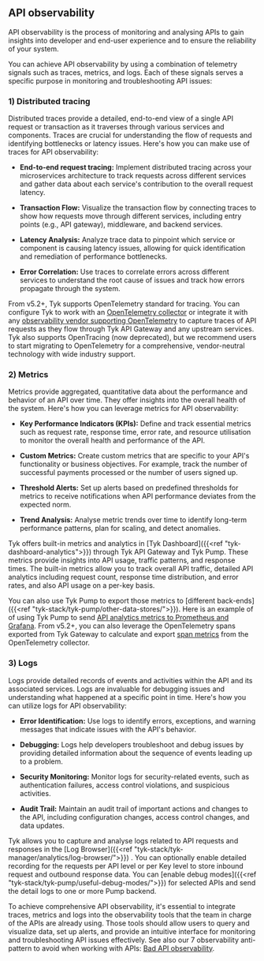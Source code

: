 ## API observability

API observability is the process of monitoring and analysing APIs to gain insights into developer and end-user experience and to ensure the reliability of your system.

You can achieve API observability by using a combination of telemetry signals such as traces, metrics, and logs. Each of these signals serves a specific purpose in monitoring and troubleshooting API issues:

### 1) Distributed tracing

Distributed traces provide a detailed, end-to-end view of a single API request or transaction as it traverses through various services and components. Traces are crucial for understanding the flow of requests and identifying bottlenecks or latency issues. Here's how you can make use of traces for API observability:

- **End-to-end request tracing:** Implement distributed tracing across your microservices architecture to track requests across different services and gather data about each service's contribution to the overall request latency.
    
- **Transaction Flow:** Visualize the transaction flow by connecting traces to show how requests move through different services, including entry points (e.g., API gateway), middleware, and backend services.
    
- **Latency Analysis:** Analyze trace data to pinpoint which service or component is causing latency issues, allowing for quick identification and remediation of performance bottlenecks.
    
- **Error Correlation:** Use traces to correlate errors across different services to understand the root cause of issues and track how errors propagate through the system.
    

From v5.2+, Tyk supports OpenTelemetry standard for tracing. You can configure Tyk to work with an [OpenTelemetry collector](https://opentelemetry.io/docs/collector/) or integrate it with any [observability vendor supporting OpenTelemetry](https://opentelemetry.io/ecosystem/vendors/) to capture traces of API requests as they flow through Tyk API Gateway and any upstream services. Tyk also supports OpenTracing (now deprecated), but we recommend users to start migrating to OpenTelemetry for a comprehensive, vendor-neutral technology with wide industry support.

### 2) Metrics

Metrics provide aggregated, quantitative data about the performance and behavior of an API over time. They offer insights into the overall health of the system. Here's how you can leverage metrics for API observability:

- **Key Performance Indicators (KPIs):** Define and track essential metrics such as request rate, response time, error rate, and resource utilisation to monitor the overall health and performance of the API.
    
- **Custom Metrics:** Create custom metrics that are specific to your API's functionality or business objectives. For example, track the number of successful payments processed or the number of users signed up.
    
- **Threshold Alerts:** Set up alerts based on predefined thresholds for metrics to receive notifications when API performance deviates from the expected norm.
    
- **Trend Analysis:** Analyse metric trends over time to identify long-term performance patterns, plan for scaling, and detect anomalies.
    

Tyk offers built-in metrics and analytics in [Tyk Dashboard]({{<ref "tyk-dashboard-analytics">}}) through Tyk API Gateway and Tyk Pump. These metrics provide insights into API usage, traffic patterns, and response times. The built-in metrics allow you to track overall API traffic, detailed API analytics including request count, response time distribution, and error rates, and also API usage on a per-key basis.

You can also use Tyk Pump to export those metrics to [different back-ends]({{<ref "tyk-stack/tyk-pump/other-data-stores/">}}). Here is an example of of using Tyk Pump to send [API analytics metrics to Prometheus and Grafana](https://tyk.io/blog/service-level-objectives-for-your-apis-with-tyk-prometheus-and-grafana/). From v5.2+, you can also leverage the OpenTelemetry spans exported from Tyk Gateway to calculate and export [span metrics](https://github.com/open-telemetry/opentelemetry-collector-contrib/blob/main/connector/spanmetricsconnector/README.md) from the OpenTelemetry collector.

### 3) Logs

Logs provide detailed records of events and activities within the API and its associated services. Logs are invaluable for debugging issues and understanding what happened at a specific point in time. Here's how you can utilize logs for API observability:

- **Error Identification:** Use logs to identify errors, exceptions, and warning messages that indicate issues with the API's behavior.
    
- **Debugging:** Logs help developers troubleshoot and debug issues by providing detailed information about the sequence of events leading up to a problem.
    
- **Security Monitoring:** Monitor logs for security-related events, such as authentication failures, access control violations, and suspicious activities.
    
- **Audit Trail:** Maintain an audit trail of important actions and changes to the API, including configuration changes, access control changes, and data updates.
    

Tyk allows you to capture and analyse logs related to API requests and responses in the [Log Browser]({{<ref "tyk-stack/tyk-manager/analytics/log-browser/">}}) . You can optionally enable detailed recording for the requests per API level or per Key level to store inbound request and outbound response data. You can [enable debug modes]({{<ref "tyk-stack/tyk-pump/useful-debug-modes/">}}) for selected APIs and send the detail logs to one or more Pump backend.

To achieve comprehensive API observability, it's essential to integrate traces, metrics and logs into the observability tools that the team in charge of the APIs are already using. Those tools should allow users to query and visualize data, set up alerts, and provide an intuitive interface for monitoring and troubleshooting API issues effectively. See also our 7 observability anti-pattern to avoid when working with APIs: [Bad API observability](https://tyk.io/blog/bad-api-observability/).
